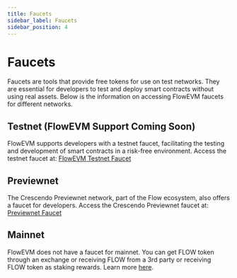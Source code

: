 ```yaml
---
title: Faucets
sidebar_label: Faucets
sidebar_position: 4
---
```


# Faucets

Faucets are tools that provide free tokens for use on test networks. They are essential for developers to test and deploy smart contracts without using real assets. Below is the information on accessing FlowEVM faucets for different networks.

## Testnet (FlowEVM Support Coming Soon)

FlowEVM supports developers with a testnet faucet, facilitating the testing and development of smart contracts in a risk-free environment. Access the testnet faucet at: [FlowEVM Testnet Faucet](https://testnet-faucet.onflow.org/)

## Previewnet

The Crescendo Previewnet network, part of the Flow ecosystem, also offers a faucet for developers. Access the Crescendo Previewnet faucet at: [Previewnet Faucet](https://previewnet-faucet.onflow.org/)

## Mainnet

FlowEVM does not have a faucet for mainnet. You can get FLOW token through an exchange or receiving FLOW from a 3rd party or receiving FLOW token as staking rewards. Learn more [here](https://flow.com/use-flow/flow-token).